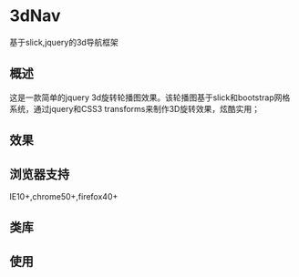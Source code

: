 # 3dNav
基于slick,jquery的3d导航框架

## 概述
  这是一款简单的jquery 3d旋转轮播图效果。该轮播图基于slick和bootstrap网格系统，通过jquery和CSS3 transforms来制作3D旋转效果，炫酷实用；
## 效果

## 浏览器支持
 IE10+,chrome50+,firefox40+
## 类库
## 使用
